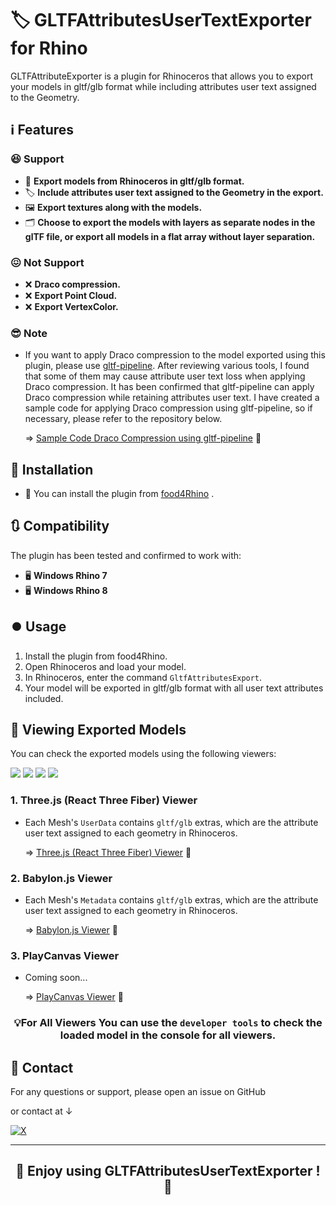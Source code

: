 ﻿# 🏷️ GLTFAttributesUserTextExporter for Rhino

GLTFAttributeExporter is a plugin for Rhinoceros that allows you to export your models in gltf/glb format while including attributes user text assigned to the Geometry.

## :information_source: Features
### :satisfied: **Support**
- 🎨 **Export models from Rhinoceros in gltf/glb format.**
- 🏷️ **Include attributes user text assigned to the Geometry in the export.**
- 🖼️ **Export textures along with the models.**
- 🗂️ **Choose to export the models with layers as separate nodes in the glTF file, or export all models in a flat array without layer separation.**

### :confounded: **Not Support**
- :x: **Draco compression.**
- :x: **Export Point Cloud.**
- :x: **Export VertexColor.**

### :sunglasses: **Note** 
- If you want to apply Draco compression to the model exported using this plugin, please use [gltf-pipeline](https://github.com/CesiumGS/gltf-pipeline). After reviewing various tools, I found that some of them may cause attribute user text loss when applying Draco compression. It has been confirmed that gltf-pipeline can apply Draco compression while retaining attributes user text. I have created a sample code for applying Draco compression using gltf-pipeline, so if necessary, please refer to the repository below.

   => [Sample Code Draco Compression using gltf-pipeline](https://github.com/shuya-tamaru/gltf-draco-compression) 🚀



## :arrow_down_small: Installation

- :rhinoceros: You can install the plugin from  [food4Rhino](https://www.food4rhino.com) .

## :arrows_clockwise: Compatibility

The plugin has been tested and confirmed to work with:

- 🖥️ **Windows Rhino 7**
- 🖥️ **Windows Rhino 8**

## :record_button: Usage

1. Install the plugin from food4Rhino.
2. Open Rhinoceros and load your model.
3. In Rhinoceros, enter the command `GltfAttributesExport`.
4. Your model will be exported in gltf/glb format with all user text attributes included.

## 🎦 Viewing Exported Models
You can check the exported models using the following viewers:

[![](https://img.shields.io/badge/-Three.js-ffffff.svg?logo=threedotjs&logoColor=000000)](https://threejs.org/)
[![](https://img.shields.io/badge/-ReactThreeFiber-444444.svg?logo=react)](https://docs.pmnd.rs/react-three-fiber/getting-started/introduction)
[![](https://img.shields.io/badge/-Babylon.js-DC3D24.svg?logo=Babylon)](https://doc.babylonjs.com/)
[![](https://img.shields.io/badge/-PlayCanvas-182326.svg?logo=playcanvas)](https://playcanvas.com/)  

 ### 1. Three.js (React Three Fiber) Viewer
- Each Mesh's `UserData` contains `gltf/glb` extras, which are the attribute user text assigned to each geometry in Rhinoceros.
  
  => [Three.js (React Three Fiber) Viewer](#) 🚀
### 2. Babylon.js Viewer
- Each Mesh's `Metadata` contains `gltf/glb` extras, which are the attribute user text assigned to each geometry in Rhinoceros.
  
  => [Babylon.js Viewer](#) 🚀

### 3. PlayCanvas Viewer
- Coming soon...
  
  => [PlayCanvas Viewer](#) 🚀


<div align="center">

 ### :bulb:For All Viewers You can use the `developer tools` to check the loaded model in the console for all viewers.
</div>


## :arrow_down_small: Contact

For any questions or support, please open an issue on GitHub 

or contact at ↓

[![X](https://img.shields.io/badge/Follow_@tama20013_-shuya_tamaru-0000FF.svg?style=flat-square&logo=x&logoColor=white)](https://twitter.com/tama20013)

---

<div align="center">

## :tada: Enjoy using GLTFAttributesUserTextExporter ! :tada:
</div>

